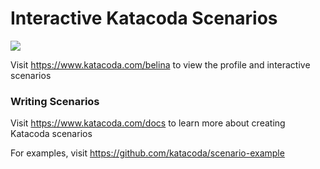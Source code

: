 # Interactive Katacoda Scenarios

[![](http://shields.katacoda.com/katacoda/belina/count.svg)](https://www.katacoda.com/belina "Get your profile on Katacoda.com")

Visit https://www.katacoda.com/belina to view the profile and interactive scenarios

### Writing Scenarios
Visit https://www.katacoda.com/docs to learn more about creating Katacoda scenarios

For examples, visit https://github.com/katacoda/scenario-example
